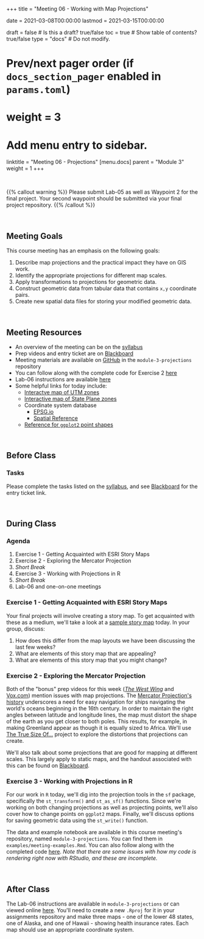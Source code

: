 +++
  title = "Meeting 06 - Working with Map Projections"
  
  date = 2021-03-08T00:00:00
  lastmod = 2021-03-15T00:00:00
  
  draft = false  # Is this a draft? true/false
  toc = true  # Show table of contents? true/false
  type = "docs"  # Do not modify.
  
  # Prev/next pager order (if `docs_section_pager` enabled in `params.toml`)
  # weight = 3
  
  # Add menu entry to sidebar.
  linktitle = "Meeting 06 - Projections"
  [menu.docs]
  parent = "Module 3"
  weight = 1
+++

<br> 

{{% callout warning %}}
Please submit Lab-05 as well as Waypoint 2 for the final project. Your second waypoint should be submitted via your final project repository.
{{% /callout %}}

<br>

## Meeting Goals
This course meeting has an emphasis on the following goals:

  1. Describe map projections and the practical impact they have on GIS work.
  2. Identify the appropriate projections for different map scales.
  3. Apply transformations to projections for geometric data.
  4. Construct geometric data from tabular data that contains `x,y` coordinate pairs.
  5. Create new spatial data files for storing your modified geometric data.
  
<br>

## Meeting Resources

  * An overview of the meeting can be on the [syllabus](https://slu-soc5650.github.io/syllabus/module-3-geoprocessing.html)
  * Prep videos and entry ticket are on [Blackboard](https://blackboard.slu.edu/)
  * Meeting materials are available on [GitHub](https://github.com/slu-soc5650/module-3-projections) in the `module-3-projections` repository
  * You can follow along with the complete code for Exercise 2 [here](https://slu-soc5650.github.io/module-3-projections/index.nb.html)
  * Lab-06 instructions are available [here](https://github.com/slu-soc5650/module-3-projections/blob/master/assignments/lab-06.pdf)
  * Some helpful links for today include:
      * [Interactve map of UTM zones](https://mangomap.com/robertyoung/maps/69585/what-utm-zone-am-i-in-#)
      * [Interactive map of State Plane zones](https://hub.arcgis.com/datasets/23178a639bdc4d658816b3ea8ee6c3ae_0)
      * Coordinate system database
          * [EPSG.io](https://epsg.io)
          * [Spatial Reference](https://spatialreference.org)
      * [Reference for `ggplot2` point shapes](http://www.sthda.com/english/wiki/ggplot2-point-shapes)

<br>

## Before Class
### Tasks
Please complete the tasks listed on the [syllabus](https://slu-soc5650.github.io/syllabus/module-3-geoprocessing.html), and see [Blackboard](https://blackboard.slu.edu) for the entry ticket link.

<br>

## During Class
### Agenda

  1. Exercise 1 - Getting Acquainted with ESRI Story Maps
  2. Exercise 2 - Exploring the Mercator Projection
  3. *Short Break*
  4. Exercise 3 - Working with Projections in R
  5. *Short Break*
  4. Lab-06 and one-on-one meetings
  
### Exercise 1 - Getting Acquainted with ESRI Story Maps
Your final projects will involve creating a story map. To get acquainted with these as a medium, we'll take a look at a [sample story map](https://storymaps.arcgis.com/stories/da0df1524c704b488d79bb3e656addb3?_lrsc=3a74f8ba-3735-4900-9084-134c8d7823c8) today. In your group, discuss:

  1. How does this differ from the map layouts we have been discussing the last few weeks?
  2. What are elements of this story map that are appealing?
  3. What are elements of this story map that you might change?

### Exercise 2 - Exploring the Mercator Projection
Both of the "bonus" prep videos for this week ([*The West Wing*](https://www.youtube.com/watch?v=vVX-PrBRtTY&t) and [Vox.com](https://www.youtube.com/watch?v=kIID5FDi2JQ)) mention issues with map projections. The [Mercator Projection's history](https://www.gislounge.com/look-mercator-projection/) underscores a need for easy navigation for ships navigating the world's oceans beginning in the 16th century. In order to maintain the right angles between latitude and longitude lines, the map must distort the shape of the earth as you get closer to both poles. This results, for example, in making Greenland appear as though it is equally sized to Africa. We'll use [The True Size Of...](https://thetruesize.com/) project to explore the distortions that projections can create.

We'll also talk about some projections that are good for mapping at different scales. This largely apply to static maps, and the handout associated with this can be found on [Blackboard](https://blackboard.slu.edu/).

### Exercise 3 - Working with Projections in R
For our work in `R` today, we'll dig into the projection tools in the `sf` package, specifically the `st_transform()` and `st_as_sf()` functions. Since we're working on both changing projections as well as projecting points, we'll also cover how to change points on `ggplot2` maps. Finally, we'll discuss options for saving geometric data using the `st_write()` function.

The data and example notebook are available in this course meeting's repository, named `module-3-projections`. You can find them in `examples/meeting-examples.Rmd`. You can also follow along with the completed code [here](https://slu-soc5650.github.io/module-3-projections/index.nb.html). *Note that there are some issues with how my code is rendering right now with RStudio, and these are incomplete.*

<br>

## After Class
The Lab-06 instructions are available in `module-3-projections` or can viewed online [here](https://github.com/slu-soc5650/module-3-projections/blob/master/assignments/lab-06.pdf). You'll need to create a new `.Rproj` for it in your assignments repository and make three maps - one of the lower 48 states, one of Alaska, and one of Hawaii - showing health insurance rates. Each map should use an appropriate coordinate system.
      